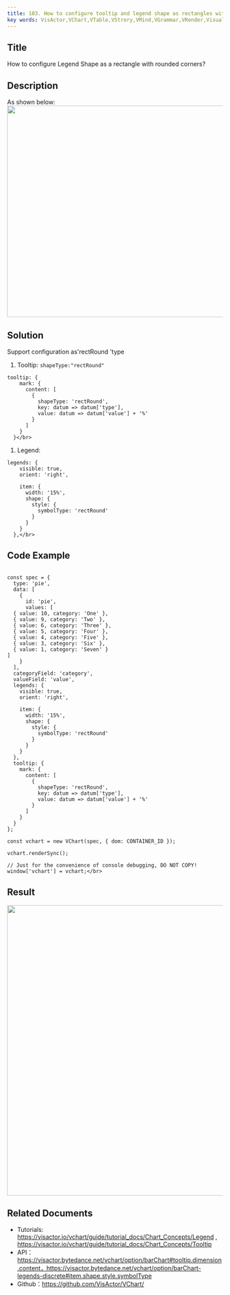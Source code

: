 ```yaml
---
title: 103. How to configure tooltip and legend shape as rectangles with rounded corners</br>
key words: VisActor,VChart,VTable,VStrory,VMind,VGrammar,VRender,Visualization,Chart,Data,Table,Graph,Gis,LLM
---
```

## Title

How to configure Legend Shape as a rectangle with rounded corners?</br>


## Description

As shown below:</br>
<img src='https://cdn.jsdelivr.net/gh/xuanhun/articles/visactor/img/XRpvbfuWSozkLKxM8RxcN4lanXl.gif' alt='' width='1280' height='494'>

## Solution

Support configuration as'rectRound 'type</br>


1. Tooltip: `shapeType:"rectRound"`</br>
```
tooltip: {
    mark: {
      content: [
        {
          shapeType: 'rectRound',
          key: datum => datum['type'],
          value: datum => datum['value'] + '%'
        }
      ]
    }
  }</br>
```
1. Legend: </br>
```
legends: {
    visible: true,
    orient: 'right',
    
    item: {
      width: '15%',
      shape: {
        style: {
          symbolType: 'rectRound'
        }
      }
    }
  },</br>
```
## Code Example

```

const spec = {
  type: 'pie',
  data: [
    {
      id: 'pie',
      values: [
  { value: 10, category: 'One' },
  { value: 9, category: 'Two' },
  { value: 6, category: 'Three' },
  { value: 5, category: 'Four' },
  { value: 4, category: 'Five' },
  { value: 3, category: 'Six' },
  { value: 1, category: 'Seven' }
]
    }
  ],
  categoryField: 'category',
  valueField: 'value',
  legends: {
    visible: true,
    orient: 'right',
    
    item: {
      width: '15%',
      shape: {
        style: {
          symbolType: 'rectRound'
        }
      }
    }
  },
  tooltip: {
    mark: {
      content: [
        {
          shapeType: 'rectRound',
          key: datum => datum['type'],
          value: datum => datum['value'] + '%'
        }
      ]
    }
  }
};

const vchart = new VChart(spec, { dom: CONTAINER_ID });

vchart.renderSync();

// Just for the convenience of console debugging, DO NOT COPY!
window['vchart'] = vchart;</br>
```


## Result

<img src='https://cdn.jsdelivr.net/gh/xuanhun/articles/visactor/img/MPK9bjPmgoHCZ0xwtwVccRMinTd.gif' alt='' width='996' height='678'>

## Related Documents



*  Tutorials: https://visactor.io/vchart/guide/tutorial_docs/Chart_Concepts/Legend , https://visactor.io/vchart/guide/tutorial_docs/Chart_Concepts/Tooltip</br>
*  API：https://visactor.bytedance.net/vchart/option/barChart#tooltip.dimension.content，https://visactor.bytedance.net/vchart/option/barChart-legends-discrete#item.shape.style.symbolType</br>
*  Github：https://github.com/VisActor/VChart/</br>

